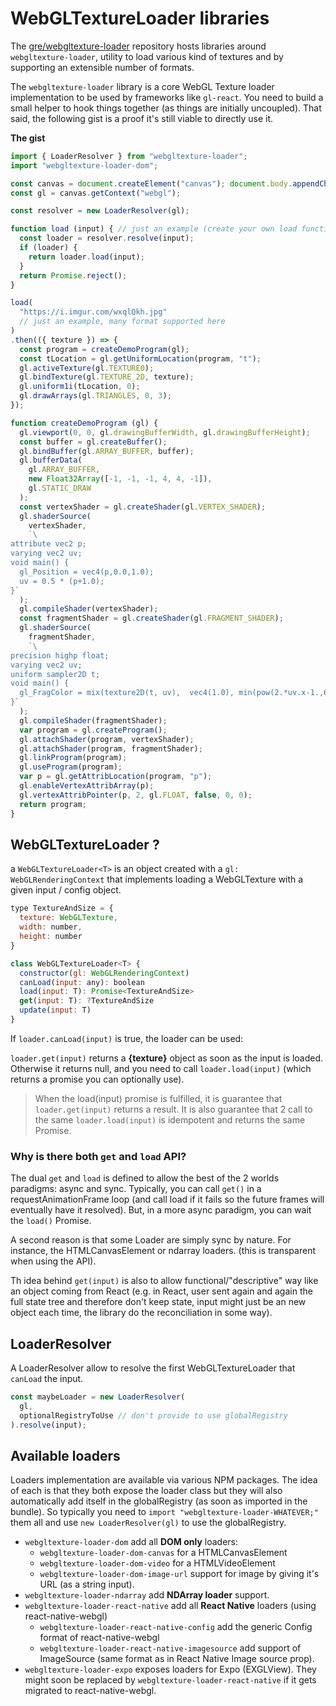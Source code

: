 # WebGLTextureLoader libraries

The [gre/webgltexture-loader](https://github.com/gre/webgltexture-loader) repository hosts libraries around `webgltexture-loader`, utility to load various kind of textures and by supporting an extensible number of formats.

The `webgltexture-loader` library is a core WebGL Texture loader implementation to be used by frameworks like `gl-react`. You need to build a small helper to hook things together (as things are initially uncoupled). That said, the following gist is a proof it's still viable to directly use it.

**The gist**

```js
import { LoaderResolver } from "webgltexture-loader";
import "webgltexture-loader-dom";

const canvas = document.createElement("canvas"); document.body.appendChild(canvas);
const gl = canvas.getContext("webgl");

const resolver = new LoaderResolver(gl);

function load (input) { // just an example (create your own load function based on needs)
  const loader = resolver.resolve(input);
  if (loader) {
    return loader.load(input);
  }
  return Promise.reject();
}

load(
  "https://i.imgur.com/wxqlQkh.jpg"
  // just an example, many format supported here
)
.then(({ texture }) => {
  const program = createDemoProgram(gl);
  const tLocation = gl.getUniformLocation(program, "t");
  gl.activeTexture(gl.TEXTURE0);
  gl.bindTexture(gl.TEXTURE_2D, texture);
  gl.uniform1i(tLocation, 0);
  gl.drawArrays(gl.TRIANGLES, 0, 3);
});

function createDemoProgram (gl) {
  gl.viewport(0, 0, gl.drawingBufferWidth, gl.drawingBufferHeight);
  const buffer = gl.createBuffer();
  gl.bindBuffer(gl.ARRAY_BUFFER, buffer);
  gl.bufferData(
    gl.ARRAY_BUFFER,
    new Float32Array([-1, -1, -1, 4, 4, -1]),
    gl.STATIC_DRAW
  );
  const vertexShader = gl.createShader(gl.VERTEX_SHADER);
  gl.shaderSource(
    vertexShader,
    `\
attribute vec2 p;
varying vec2 uv;
void main() {
  gl_Position = vec4(p,0.0,1.0);
  uv = 0.5 * (p+1.0);
}`
  );
  gl.compileShader(vertexShader);
  const fragmentShader = gl.createShader(gl.FRAGMENT_SHADER);
  gl.shaderSource(
    fragmentShader,
    `\
precision highp float;
varying vec2 uv;
uniform sampler2D t;
void main() {
  gl_FragColor = mix(texture2D(t, uv),  vec4(1.0), min(pow(2.*uv.x-1.,6.)+pow(2.*uv.y-1.,6.)+ 0.1 * step(fract(20.*uv.y+cos(16.*uv.x)), 0.2), 1.0));
}`
  );
  gl.compileShader(fragmentShader);
  var program = gl.createProgram();
  gl.attachShader(program, vertexShader);
  gl.attachShader(program, fragmentShader);
  gl.linkProgram(program);
  gl.useProgram(program);
  var p = gl.getAttribLocation(program, "p");
  gl.enableVertexAttribArray(p);
  gl.vertexAttribPointer(p, 2, gl.FLOAT, false, 0, 0);
  return program;
}
```

## WebGLTextureLoader ?

a `WebGLTextureLoader<T>` is an object created with a `gl: WebGLRenderingContext` that implements loading a WebGLTexture with a given input / config object.

```js
type TextureAndSize = {
  texture: WebGLTexture,
  width: number,
  height: number
}

class WebGLTextureLoader<T> {
  constructor(gl: WebGLRenderingContext)
  canLoad(input: any): boolean
  load(input: T): Promise<TextureAndSize>
  get(input: T): ?TextureAndSize
  update(input: T)
}
```


If `loader.canLoad(input)` is true, the loader can be used:

`loader.get(input)` returns a **{texture}** object as soon as the input is loaded. Otherwise it returns null, and you need to call `loader.load(input)` (which returns a promise you can optionally use).

> When the load(input) promise is fulfilled, it is guarantee that `loader.get(input)` returns a result. It is also guarantee that 2 call to the same `loader.load(input)` is idempotent and returns the same Promise.

### Why is there both `get` and `load` API?

The dual `get` and `load` is defined to allow the best of the 2 worlds paradigms: async and sync. Typically, you can call `get()` in a requestAnimationFrame loop (and call load if it fails so the future frames will eventually have it resolved). But, in a more async paradigm, you can wait the `load()` Promise.

A second reason is that some Loader are simply sync by nature. For instance, the HTMLCanvasElement or ndarray loaders. (this is transparent when using the API).

Th idea behind `get(input)` is also to allow functional/"descriptive" way like an object coming from React (e.g. in React, user sent again and again the full state tree and therefore don't keep state, input might just be an new object each time, the library do the reconciliation in some way).

## LoaderResolver

A LoaderResolver allow to resolve the first WebGLTextureLoader that `canLoad` the input.

```js
const maybeLoader = new LoaderResolver(
  gl,
  optionalRegistryToUse // don't provide to use globalRegistry
).resolve(input);
```

## Available loaders

Loaders implementation are available via various NPM packages. The idea of each is that they both expose the loader class but they will also automatically add itself in the globalRegistry (as soon as imported in the bundle). So typically you need to `import "webgltexture-loader-WHATEVER;"` them all and use `new LoaderResolver(gl)` to use the globalRegistry.

- `webgltexture-loader-dom` add all **DOM only** loaders:
  - `webgltexture-loader-dom-canvas` for a HTMLCanvasElement
  - `webgltexture-loader-dom-video` for a HTMLVideoElement
  - `webgltexture-loader-dom-image-url` support for image by giving it's URL (as a string input).
- `webgltexture-loader-ndarray` add **NDArray loader** support.
- `webgltexture-loader-react-native` add all **React Native** loaders (using react-native-webgl)
  - `webgltexture-loader-react-native-config` add the generic Config format of react-native-webgl
  - `webgltexture-loader-react-native-imagesource` add support of ImageSource (same format as in React Native Image source prop).
- `webgltexture-loader-expo` exposes loaders for Expo (EXGLView). They might soon be replaced by `webgltexture-loader-react-native` if it gets migrated to react-native-webgl.
